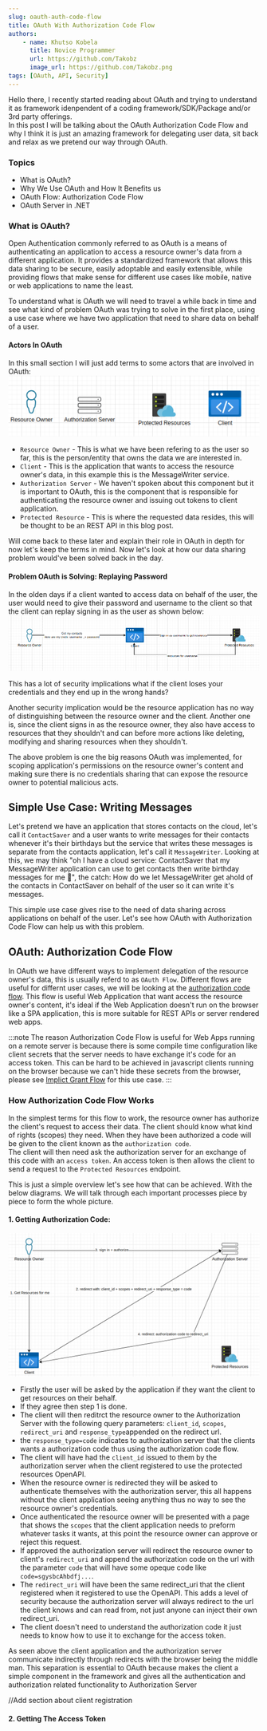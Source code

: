 ```yaml
---
slug: oauth-auth-code-flow
title: OAuth With Authorization Code Flow
authors: 
    - name: Khutso Kobela
      title: Novice Programmer
      url: https://github.com/Takobz
      image_url: https://github.com/Takobz.png
tags: [OAuth, API, Security]
---
```


<!--truncate-->

Hello there, I recently started reading about OAuth and trying to understand it as framework idenpendent of a coding framework/SDK/Package and/or 3rd party offerings.  
In this post I will be talking about the OAuth Authorization Code Flow and why I think it is just an amazing framework for delegating user data, sit back and relax as we pretend our way through OAuth.  

### Topics
- What is OAuth?
- Why We Use OAuth and How It Benefits us
- OAuth Flow: Authorization Code Flow
- OAuth Server in .NET

### What is OAuth?
Open Authentication commonly referred to as OAuth is a means of authenticating an application to access a resource owner's data from a different application.
It provides a standardized framework that allows this data sharing to be secure, easily adoptable and easily extensible, while providing flows that make sense for different use cases like mobile, native or web applications to name the least.  

To understand what is OAuth we will need to travel a while back in time and see what kind of problem OAuth was trying to solve in the first place, using a use case where we have two application that need to share data on behalf of a user.

#### Actors In OAuth
In this small section I will just add terms to some actors that are involved in OAuth:
![oauth-actors](../static/img/blog-images/oauth-auth-code/oauth-actors.png)


- `Resource Owner` - This is what we have been refering to as the user so far, this is the person/entity that owns the data we are interested in.
- `Client` - This is the application that wants to access the resource owner's data, in this example this is the MessageWriter service.
- `Authorization Server` - We haven't spoken about this component but it is important to OAuth, this is the component that is responsible for authenticating the resource owner and issuing out tokens to client application.
- `Protected Resource` - This is where the requested data resides, this will be thought to be an REST API in this blog post.

Will come back to these later and explain their role in OAuth in depth for now let's keep the terms in mind. Now let's look at how our data sharing problem would've been solved back in the day.

#### Problem OAuth is Solving: Replaying Password
In the olden days if a client wanted to access data on behalf of the user, the user would need to give their password and username to the client so that the client can replay signing in as the user as shown below:
![oauth-password-replay](../static/img/blog-images/oauth-auth-code/oauth-password-replaying.png)

This has a lot of security implications what if the client loses your credentials and they end up in the wrong hands?

Another security implication would be the resource application has no way of distinguishing between the resource owner and the client. Another one is, since the client signs in as the resource owner, they also have access to resources that they shouldn't and can before more actions like deleting, modifying and sharing resources when they shouldn't.

The above problem is one the big reasons OAuth was implemented, for scoping application's permissions on the resource owner's content and making sure there is no credentials sharing that can expose the resource owner to potential malicious acts.

## Simple Use Case: Writing Messages
Let's pretend we have an application that stores contacts on the cloud, let's call it `ContactSaver` and a user wants to write messages for their contacts whenever it's their birthdays but the service that writes these messages is separate from the contacts application, let's call it `MessageWriter`. Looking at this, we may think "oh I have a cloud service: ContactSaver that my MessageWriter application can use to get contacts then write birthday messages for me 🙂", the catch: How do we let MessageWriter get ahold of the contacts in ContactSaver on behalf of the user so it can write it's messages.  

This simple use case gives rise to the need of data sharing across applications on behalf of the user. Let's see how OAuth with Authorization Code Flow can help us with this problem.

## OAuth: Authorization Code Flow
In OAuth we have different ways to implement delegation of the resource owner's data, this is usually referd to as `OAuth Flow`. Different flows are useful for differnt user cases, we will be looking at the [authorization code flow](https://datatracker.ietf.org/doc/html/rfc6749#section-1.3.1). This flow is useful Web Application that want access the resource owner's content, it's ideal if the Web Application doesn't run on the browser like a SPA application, this is more suitable for REST APIs or server rendered web apps.

:::note
The reason Authorization Code Flow is useful for Web Apps running on a remote server is because there is some compile time configuration like client secrets that the server needs to have exchange it's code for an access token. This can be hard to be achieved in javascript clients running on the browser because we can't hide these secrets from the browser, please see [Implict Grant Flow](https://datatracker.ietf.org/doc/html/rfc6749#section-1.3.2) for this use case.
:::

### How Authorization Code Flow Works
In the simplest terms for this flow to work, the resource owner has authorize the client's request to access their data. The client should know what kind of rights (scopes) they need. When they have been authorized a code will be given to the client known as the `authorization code`.  
The client will then need ask the authorization server for an exchange of this code with an `access token`. An access token is then allows the client to send a request to the `Protected Resources` endpoint.

This is just a simple overview let's see how that can be achieved. With the below diagrams. We will talk through each important processes piece by piece to form the whole picture.

#### 1. Getting Authorization Code:
![oauth-get-oauth-code](../static/img/blog-images/oauth-auth-code/oauth_code_auth_client.png)
- Firstly the user will be asked by the application if they want the client to get resources on their behalf.
- If they agree then step 1 is done.
- The client will then reditrct the resource owner to the Authorization Server with the following query parameters: `client_id`, `scopes`, `redirect_uri` and `response_type`appended on the redirect url.
- the `response_type=code` indicates to authorization server that the clients wants a authorization code thus using the authorization code flow.
- The client will have had the `client_id` issued to them by the authorization server when the client registered to use the protected resources OpenAPI.
- When the resource owner is redirected they will be asked to authenticate themselves with the authorization server, this all happens without the client application seeing anything thus no way to see the resource owner's credentials.
- Once authenticated the resource owner will be presented with a page that shows the `scopes` that the client application needs to preform whatever tasks it wants, at this point the resource owner can approve or reject this request.
- If approved the authorization server will redirect the resource owner to client's `redirect_uri` and append the authorization code on the url with the parameter `code` that will have some opeque code like `code=sgysbcAhbdfj...`.
- The `redirect_uri` will have been the same redirect_uri that the client registered when it registered to use the OpenAPI. This adds a level of security because the authorization server will always redirect to the url the client knows and can read from, not just anyone can inject their own redirect_uri.
- The client doesn't need to understand the authorization code it just needs to know how to use it to exchange for the access token.

As seen above the client application and the authorization server communicate indirectly through redirects with the browser being the middle man. This separation is essential to OAuth because makes the client a simple component in the framework and gives all the authentication and authorization related functionality to Authorization Server

//Add section about client registration

#### 2. Getting The Access Token
